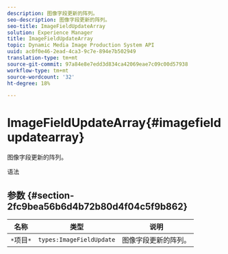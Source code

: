 ```yaml
---
description: 图像字段更新的阵列。
seo-description: 图像字段更新的阵列。
seo-title: ImageFieldUpdateArray
solution: Experience Manager
title: ImageFieldUpdateArray
topic: Dynamic Media Image Production System API
uuid: ac0f0e46-2ead-4ca3-9c7e-894e7b502949
translation-type: tm+mt
source-git-commit: 97a84e8e7edd3d834ca42069eae7c09c00d57938
workflow-type: tm+mt
source-wordcount: '32'
ht-degree: 18%

---
```



# ImageFieldUpdateArray{#imagefieldupdatearray}

图像字段更新的阵列。

语法

## 参数 {#section-2fc9bea56b6d4b72b80d4f04c5f9b862}

| 名称 | 类型 | 说明 |
|---|---|---|
| `*`项目`*` | `types:ImageFieldUpdate` | 图像字段更新的阵列。 |

